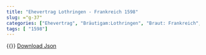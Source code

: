 ```yaml
---
title: "Ehevertrag Lothringen - Frankreich 1598"
slug: ="g-37"
categories: ["Ehevertrag", "Bräutigam:Lothringen", "Braut: Frankreich", "Eheschließung vollzogen?:Ja", "verschiedenkonfessionelle Ehe?:Nein", "Dynastie Bräutigam:Lothringen", "Akteur Bräutigam:Lothringen", "Akteur Braut:Bourbon (Frankreich)", "Textbezug?:nein", "Ständisch?:nein", "Ratifikation?:ja", "Sonstiges?:nein", "Bräutigam:Lothringen", "Braut: Frankreich"]
tags: [ "1598"]
---
```

<!--more-->
{{<v49>}}
[Download Json](/vertraege/vertrag-37.json)